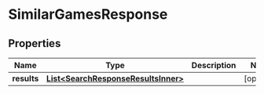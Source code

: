 

# SimilarGamesResponse

## Properties

Name | Type | Description | Notes
------------ | ------------- | ------------- | -------------
**results** | [**List&lt;SearchResponseResultsInner&gt;**](SearchResponseResultsInner.md) |  |  [optional]




